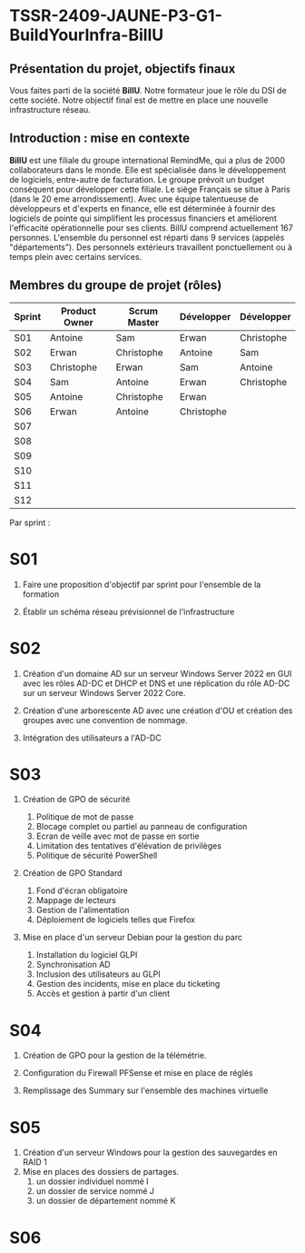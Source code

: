 # TSSR-2409-JAUNE-P3-G1-BuildYourInfra-BillU

## Présentation du projet, objectifs finaux

Vous faites parti de la société **BillU**.
Notre formateur joue le rôle du DSI de cette société.
Notre objectif final est de mettre en place une nouvelle infrastructure réseau.

## Introduction : mise en contexte

**BillU** est une filiale du groupe international RemindMe, qui a plus de 2000 collaborateurs dans le monde. Elle est spécialisée dans le développement de logiciels, entre-autre de facturation. Le groupe prévoit un budget conséquent pour développer cette filiale. Le siège Français se situe à Paris (dans le 20 eme arrondissement).
Avec une équipe talentueuse de développeurs et d'experts en finance, elle est déterminée à fournir des logiciels de pointe qui simplifient les processus financiers et améliorent l'efficacité opérationnelle pour ses clients.
BillU comprend actuellement 167 personnes.
L'ensemble du personnel est réparti dans 9 services (appelés "départements").
Des personnels extérieurs travaillent ponctuellement ou à temps plein avec certains services.

## Membres du groupe de projet (rôles)
| Sprint  | Product Owner | Scrum Master  |  Développer |  Développer |
|---|---|---|---|---|
|  S01 | Antoine   | Sam  |  Erwan |  Christophe |
|  S02 |  Erwan | Christophe  | Antoine  |  Sam |
| S03  |  Christophe | Erwan  | Sam | Antoine  |
|  S04 |  Sam | Antoine  | Erwan  | Christophe  |
|  S05 |  Antoine |  Christophe |  Erwan |   |
| S06  |  Erwan |  Antoine |  Christophe |   |
| S07  |   |   |   |   |
|  S08 |   |   |   |   |
|  S09 |   |   |   |   |
| S10  |   |   |   |   |
| S11  |   |   |   |   |
|  S12 |   |   |   |   |


Par sprint :
# S01

1. Faire une proposition d'objectif par sprint pour l'ensemble de la formation
   
   
2. Établir un schéma réseau prévisionnel de l'infrastructure


# S02

1. Création d'un domaine AD sur un serveur Windows Server 2022 en GUI avec les rôles AD-DC et DHCP et DNS et une réplication du rôle AD-DC sur un serveur Windows Server 2022 Core.

  
    
2. Création d'une arborescente AD avec une création d'OU et création des groupes avec une convention de nommage.


3. Intégration des utilisateurs a l'AD-DC

  
   
# S03

1. Création de GPO de sécurité
      1. Politique de mot de passe
      2. Blocage complet ou partiel au panneau de configuration
      3. Ecran de veille avec mot de passe en sortie
      4. Limitation des tentatives d'élévation de privilèges
      5. Politique de sécurité PowerShell

2. Création de GPO Standard
      1. Fond d'écran obligatoire 
      2. Mappage de lecteurs
      3. Gestion de l'alimentation
      4. Déploiement de logiciels telles que Firefox



3. Mise en place d'un serveur Debian pour la gestion du parc
      1. Installation du logiciel GLPI 
      2. Synchronisation AD
      3. Inclusion des utilisateurs au GLPI
      4. Gestion des incidents, mise en place du ticketing
      5. Accès et gestion à partir d'un client 


   
# S04

1. Création de GPO pour la gestion de la télémétrie.

2. Configuration du Firewall PFSense et mise en place de réglés 
3. Remplissage des Summary sur l'ensemble des machines virtuelle 

# S05

1. Création d'un serveur Windows pour la gestion des sauvegardes en RAID 1
2. Mise en places des dossiers de partages.
      1. un dossier individuel nommé I
      2. un dossier de service nommé J
      3. un dossier de département nommé K 

# S06


